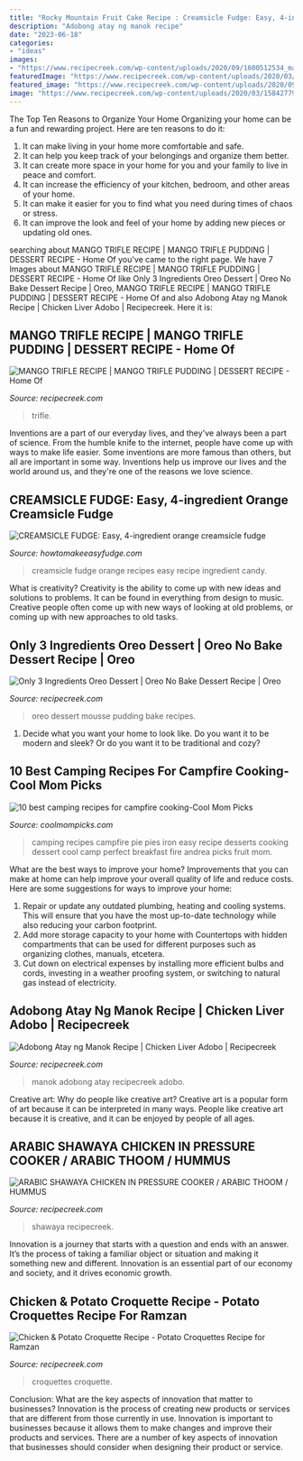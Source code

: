 ```yaml
---
title: "Rocky Mountain Fruit Cake Recipe : Creamsicle Fudge: Easy, 4-ingredient Orange Creamsicle Fudge"
description: "Adobong atay ng manok recipe"
date: "2023-06-18"
categories:
- "ideas"
images:
- "https://www.recipecreek.com/wp-content/uploads/2020/09/1600512534_maxresdefault.jpg"
featuredImage: "https://www.recipecreek.com/wp-content/uploads/2020/03/1584277912_maxresdefault.jpg"
featured_image: "https://www.recipecreek.com/wp-content/uploads/2020/09/1600512534_maxresdefault.jpg"
image: "https://www.recipecreek.com/wp-content/uploads/2020/03/1584277912_maxresdefault.jpg"
---
```



The Top Ten Reasons to Organize Your Home
Organizing your home can be a fun and rewarding project. Here are ten reasons to do it: 
1. It can make living in your home more comfortable and safe.
2. It can help you keep track of your belongings and organize them better. 
3. It can create more space in your home for you and your family to live in peace and comfort. 
4. It can increase the efficiency of your kitchen, bedroom, and other areas of your home. 
5. It can make it easier for you to find what you need during times of chaos or stress. 
6. It can improve the look and feel of your home by adding new pieces or updating old ones. 

	

		
searching about MANGO TRIFLE RECIPE | MANGO TRIFLE PUDDING | DESSERT RECIPE - Home Of you've came to the right page. We have 7 Images about MANGO TRIFLE RECIPE | MANGO TRIFLE PUDDING | DESSERT RECIPE - Home Of like Only 3 Ingredients Oreo Dessert | Oreo No Bake Dessert Recipe | Oreo, MANGO TRIFLE RECIPE | MANGO TRIFLE PUDDING | DESSERT RECIPE - Home Of and also Adobong Atay ng Manok Recipe | Chicken Liver Adobo | Recipecreek. Here it is:
		
    
## MANGO TRIFLE RECIPE | MANGO TRIFLE PUDDING | DESSERT RECIPE - Home Of

<img loading=lazy src="https://www.recipecreek.com/wp-content/uploads/2020/01/1579286754_maxresdefault.jpg" onerror="this.onerror=null;this.src='https://tse1.mm.bing.net/th?id=OIP._ypGnsSJNp0Ml9zQkmEVKAHaEK&amp;pid=15.1';" alt="MANGO TRIFLE RECIPE | MANGO TRIFLE PUDDING | DESSERT RECIPE - Home Of">

_Source: recipecreek.com_

>trifle. 

	

Inventions are a part of our everyday lives, and they've always been a part of science. From the humble knife to the internet, people have come up with ways to make life easier. Some inventions are more famous than others, but all are important in some way. Inventions help us improve our lives and the world around us, and they're one of the reasons we love science.

    
## CREAMSICLE FUDGE: Easy, 4-ingredient Orange Creamsicle Fudge

<img loading=lazy src="https://howtomakeeasyfudge.com/wp-content/uploads/2018/08/orange-creamsicle-fudge-image.jpg" onerror="this.onerror=null;this.src='https://tse2.mm.bing.net/th?id=OIP.edYPrPb9MOCySsYLmfueDgHaLH&amp;pid=15.1';" alt="CREAMSICLE FUDGE: Easy, 4-ingredient orange creamsicle fudge">

_Source: howtomakeeasyfudge.com_

>creamsicle fudge orange recipes easy recipe ingredient candy. 

	

What is creativity?
Creativity is the ability to come up with new ideas and solutions to problems. It can be found in everything from design to music. Creative people often come up with new ways of looking at old problems, or coming up with new approaches to old tasks.

    
## Only 3 Ingredients Oreo Dessert | Oreo No Bake Dessert Recipe | Oreo

<img loading=lazy src="https://www.recipecreek.com/wp-content/uploads/2020/03/1584566509_maxresdefault.jpg" onerror="this.onerror=null;this.src='https://tse4.mm.bing.net/th?id=OIP.Lf1i9moESSVVLxZlD64RIAHaEK&amp;pid=15.1';" alt="Only 3 Ingredients Oreo Dessert | Oreo No Bake Dessert Recipe | Oreo">

_Source: recipecreek.com_

>oreo dessert mousse pudding bake recipes. 

	

1. Decide what you want your home to look like. Do you want it to be modern and sleek? Or do you want it to be traditional and cozy?

    
## 10 Best Camping Recipes For Campfire Cooking-Cool Mom Picks

<img loading=lazy src="http://i979.photobucket.com/albums/ae277/coolmomphotos/2014-June-Picks/camping-recipes-Campfire-Pies-Andreas-Recipes-Cool-Mom-Picks_zps3f144ffb.jpg" onerror="this.onerror=null;this.src='https://tse1.mm.bing.net/th?id=OIP.VPSTEYI36kdMJ7Td9FvQ_wHaG0&amp;pid=15.1';" alt="10 best camping recipes for campfire cooking-Cool Mom Picks">

_Source: coolmompicks.com_

>camping recipes campfire pie pies iron easy recipe desserts cooking dessert cool camp perfect breakfast fire andrea picks fruit mom. 

	

What are the best ways to improve your home?
Improvements that you can make at home can help improve your overall quality of life and reduce costs. Here are some suggestions for ways to improve your home: 
1. Repair or update any outdated plumbing, heating and cooling systems. This will ensure that you have the most up-to-date technology while also reducing your carbon footprint. 
2. Add more storage capacity to your home with Countertops with hidden compartments that can be used for different purposes such as organizing clothes, manuals, etcetera. 
3. Cut down on electrical expenses by installing more efficient bulbs and cords, investing in a weather proofing system, or switching to natural gas instead of electricity. 

    
## Adobong Atay Ng Manok Recipe | Chicken Liver Adobo | Recipecreek

<img loading=lazy src="https://www.recipecreek.com/wp-content/uploads/2020/03/1584277912_maxresdefault.jpg" onerror="this.onerror=null;this.src='https://tse2.mm.bing.net/th?id=OIP._P_quB0uulb19Aie5LOO_wHaEK&amp;pid=15.1';" alt="Adobong Atay ng Manok Recipe | Chicken Liver Adobo | Recipecreek">

_Source: recipecreek.com_

>manok adobong atay recipecreek adobo. 

	

Creative art: Why do people like creative art?
Creative art is a popular form of art because it can be interpreted in many ways. People like creative art because it is creative, and it can be enjoyed by people of all ages.

    
## ARABIC SHAWAYA CHICKEN IN PRESSURE COOKER / ARABIC THOOM / HUMMUS

<img loading=lazy src="https://www.recipecreek.com/wp-content/uploads/2020/09/1600512534_maxresdefault.jpg" onerror="this.onerror=null;this.src='https://tse2.mm.bing.net/th?id=OIP.hXUIG6vsxb57luwsyesq9wHaEK&amp;pid=15.1';" alt="ARABIC SHAWAYA CHICKEN IN PRESSURE COOKER / ARABIC THOOM / HUMMUS">

_Source: recipecreek.com_

>shawaya recipecreek. 

	

Innovation is a journey that starts with a question and ends with an answer. It’s the process of taking a familiar object or situation and making it something new and different. Innovation is an essential part of our economy and society, and it drives economic growth.

    
## Chicken &amp; Potato Croquette Recipe - Potato Croquettes Recipe For Ramzan

<img loading=lazy src="https://www.recipecreek.com/wp-content/uploads/2020/04/1587151245_maxresdefault.jpg" onerror="this.onerror=null;this.src='https://tse3.mm.bing.net/th?id=OIP.TfJqEp6pDRrI5z9mwFLf8wHaEK&amp;pid=15.1';" alt="Chicken &amp; Potato Croquette Recipe - Potato Croquettes Recipe for Ramzan">

_Source: recipecreek.com_

>croquettes croquette. 

	

Conclusion: What are the key aspects of innovation that matter to businesses?
Innovation is the process of creating new products or services that are different from those currently in use. Innovation is important to businesses because it allows them to make changes and improve their products and services. There are a number of key aspects of innovation that businesses should consider when designing their product or service.

